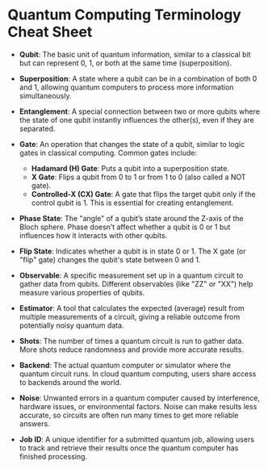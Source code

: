 # Quantum Computing Terminology Cheat Sheet

- **Qubit**: The basic unit of quantum information, similar to a classical bit but can represent 0, 1, or both at the same time (superposition).

- **Superposition**: A state where a qubit can be in a combination of both 0 and 1, allowing quantum computers to process more information simultaneously.

- **Entanglement**: A special connection between two or more qubits where the state of one qubit instantly influences the other(s), even if they are separated.

- **Gate**: An operation that changes the state of a qubit, similar to logic gates in classical computing. Common gates include:
  - **Hadamard (H) Gate**: Puts a qubit into a superposition state.
  - **X Gate**: Flips a qubit from 0 to 1 or from 1 to 0 (also called a NOT gate).
  - **Controlled-X (CX) Gate**: A gate that flips the target qubit only if the control qubit is 1. This is essential for creating entanglement.

- **Phase State**: The "angle" of a qubit’s state around the Z-axis of the Bloch sphere. Phase doesn’t affect whether a qubit is 0 or 1 but influences how it interacts with other qubits.

- **Flip State**: Indicates whether a qubit is in state 0 or 1. The X gate (or "flip" gate) changes the qubit's state between 0 and 1.

- **Observable**: A specific measurement set up in a quantum circuit to gather data from qubits. Different observables (like "ZZ" or "XX") help measure various properties of qubits.

- **Estimator**: A tool that calculates the expected (average) result from multiple measurements of a circuit, giving a reliable outcome from potentially noisy quantum data.

- **Shots**: The number of times a quantum circuit is run to gather data. More shots reduce randomness and provide more accurate results.

- **Backend**: The actual quantum computer or simulator where the quantum circuit runs. In cloud quantum computing, users share access to backends around the world.

- **Noise**: Unwanted errors in a quantum computer caused by interference, hardware issues, or environmental factors. Noise can make results less accurate, so circuits are often run many times to get more reliable answers.

- **Job ID**: A unique identifier for a submitted quantum job, allowing users to track and retrieve their results once the quantum computer has finished processing.
